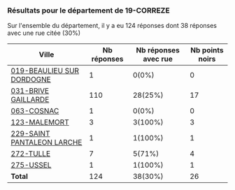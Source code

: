 ### Résultats pour le département de 19-CORREZE

Sur l'ensemble du département, il y a eu 124 réponses dont 38 réponses avec une rue citée (30%)

| Ville | Nb réponses | Nb réponses avec rue | Nb points noirs |
|-------------|-------------|----------------------|-----------------|
|<a href='019-BEAULIEU SUR DORDOGNE.md'>019-BEAULIEU SUR DORDOGNE</a>|1|0(0%)|0|
|<a href='031-BRIVE GAILLARDE.md'>031-BRIVE GAILLARDE</a>|110|28(25%)|17|
|<a href='063-COSNAC.md'>063-COSNAC</a>|1|0(0%)|0|
|<a href='123-MALEMORT.md'>123-MALEMORT</a>|3|3(100%)|3|
|<a href='229-SAINT PANTALEON LARCHE.md'>229-SAINT PANTALEON LARCHE</a>|1|1(100%)|1|
|<a href='272-TULLE.md'>272-TULLE</a>|7|5(71%)|4|
|<a href='275-USSEL.md'>275-USSEL</a>|1|1(100%)|1|
| **Total** |124|38(30%)|26|
